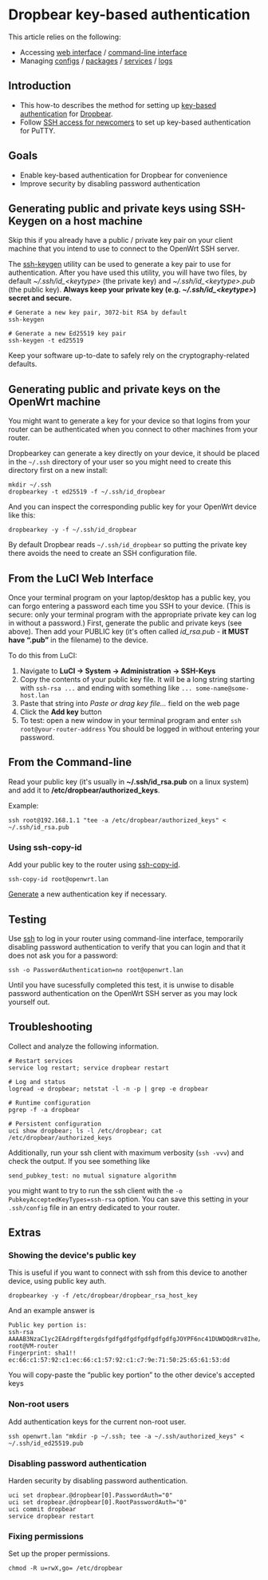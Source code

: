 # Dropbear key-based authentication

This article relies on the following:

- Accessing [web interface](/docs/guide-quick-start/walkthrough_login "docs:guide-quick-start:walkthrough_login") / [command-line interface](/docs/guide-quick-start/sshadministration "docs:guide-quick-start:sshadministration")
- Managing [configs](/docs/guide-user/base-system/uci "docs:guide-user:base-system:uci") / [packages](/docs/guide-user/additional-software/managing_packages "docs:guide-user:additional-software:managing_packages") / [services](/docs/guide-user/base-system/managing_services "docs:guide-user:base-system:managing_services") / [logs](/docs/guide-user/base-system/log.essentials "docs:guide-user:base-system:log.essentials")

## Introduction

- This how-to describes the method for setting up [key-based authentication](https://en.wikipedia.org/wiki/Key%20authentication "https://en.wikipedia.org/wiki/Key authentication") for [Dropbear](/docs/guide-user/base-system/dropbear "docs:guide-user:base-system:dropbear").
- Follow [SSH access for newcomers](/docs/guide-quick-start/sshadministration#putty "docs:guide-quick-start:sshadministration") to set up key-based authentication for PuTTY.

## Goals

- Enable key-based authentication for Dropbear for convenience
- Improve security by disabling password authentication

## Generating public and private keys using SSH-Keygen on a host machine

Skip this if you already have a public / private key pair on your client machine that you intend to use to connect to the OpenWrt SSH server.

The [ssh-keygen](http://man.cx/ssh-keygen%281%29 "http://man.cx/ssh-keygen%281%29") utility can be used to generate a key pair to use for authentication. After you have used this utility, you will have two files, by default *~/.ssh/id\_&lt;keytype&gt;* (the private key) and *~/.ssh/id\_&lt;keytype&gt;.pub* (the public key). **Always keep your private key (e.g. *~/.ssh/id\_&lt;keytype&gt;*) secret and secure.**

```
# Generate a new key pair, 3072-bit RSA by default
ssh-keygen
```

```
# Generate a new Ed25519 key pair
ssh-keygen -t ed25519
```

Keep your software up-to-date to safely rely on the cryptography-related defaults.

## Generating public and private keys on the OpenWrt machine

You might want to generate a key for your device so that logins from your router can be authenticated when you connect to other machines from your router.

Dropbearkey can generate a key directly on your device, it should be placed in the `~/.ssh` directory of your user so you might need to create this directory first on a new install:

```
mkdir ~/.ssh
dropbearkey -t ed25519 -f ~/.ssh/id_dropbear
```

And you can inspect the corresponding public key for your OpenWrt device like this:

```
dropbearkey -y -f ~/.ssh/id_dropbear
```

By default Dropbear reads `~/.ssh/id_dropbear` so putting the private key there avoids the need to create an SSH configuration file.

## From the LuCI Web Interface

Once your terminal program on your laptop/desktop has a public key, you can forgo entering a password each time you SSH to your device. (This is secure: only your terminal program with the appropriate private key can log in without a password.) First, generate the public and private keys (see above). Then add your PUBLIC key (it's often called *id\_rsa.pub* - **it MUST have “.pub”** in the filename) to the device.

To do this from LuCI:

1. Navigate to **LuCI → System → Administration → SSH-Keys**
2. Copy the contents of your public key file. It will be a long string starting with `ssh-rsa ...` and ending with something like `... some-name@some-host.lan`
3. Paste that string into *Paste or drag key file...* field on the web page
4. Click the **Add key** button
5. To test: open a new window in your terminal program and enter `ssh root@your-router-address` You should be logged in without entering your password.

## From the Command-line

Read your public key (it's usually in **~/.ssh/id\_rsa.pub** on a linux system) and add it to **/etc/dropbear/authorized\_keys**.

Example:

```
ssh root@192.168.1.1 "tee -a /etc/dropbear/authorized_keys" < ~/.ssh/id_rsa.pub
```

### Using ssh-copy-id

Add your public key to the router using [ssh-copy-id](http://man.cx/ssh-copy-id%281%29 "http://man.cx/ssh-copy-id%281%29").

```
ssh-copy-id root@openwrt.lan
```

[Generate](/docs/guide-user/security/dropbear.public-key.auth#generating_public_and_private_keys "docs:guide-user:security:dropbear.public-key.auth") a new authentication key if necessary.

## Testing

Use [ssh](http://man.cx/ssh%281%29 "http://man.cx/ssh%281%29") to log in your router using command-line interface, temporarily disabling password authentication to verify that you can login and that it does not ask you for a password:

```
ssh -o PasswordAuthentication=no root@openwrt.lan
```

Until you have sucessfully completed this test, it is unwise to disable password authentication on the OpenWrt SSH server as you may lock yourself out.

## Troubleshooting

Collect and analyze the following information.

```
# Restart services
service log restart; service dropbear restart
 
# Log and status
logread -e dropbear; netstat -l -n -p | grep -e dropbear
 
# Runtime configuration
pgrep -f -a dropbear
 
# Persistent configuration
uci show dropbear; ls -l /etc/dropbear; cat /etc/dropbear/authorized_keys
```

Additionally, run your ssh client with maximum verbosity (`ssh -vvv`) and check the output. If you see something like

```
send_pubkey_test: no mutual signature algorithm
```

you might want to try to run the ssh client with the `-o PubkeyAcceptedKeyTypes=ssh-rsa` option. You can save this setting in your `.ssh/config` file in an entry dedicated to your router.

## Extras

### Showing the device's public key

This is useful if you want to connect with ssh from this device to another device, using public key auth.

```
dropbearkey -y -f /etc/dropbear/dropbear_rsa_host_key
```

And an example answer is

```
Public key portion is:
ssh-rsa AAAAB3NzaC1yc2EAdrgdftergdsfgdfgdfgdfgdfgdfgdfgJOYPF6nc41DUWDQdRrv8Ihe/zINq5CaFOsysL3LNOg90C9uDYRIp89nq9ydUIrwvjz9r8U/7HFOkLX6YQUevUZHxEyUexhWRSBLbnoQSKLHlB5WhodghdfgdfgdfgdfgdfgdfgfdgdfgfdgdfasdaaedadfasEUxiDTj74l0dqLpCCM1r9BcQd12hvQwfHvbMAcY/7l3Wb5fdAvXI5mMIXXzWPkLhSLHP1Hw1trEmuUeL2rie+WzSjaOGMzVDjOpEaZD0dT7Ib9yDwem8UDMPFuXnNmsUvpxNHakWbw+465uxlyeAzL root@VM-router
Fingerprint: sha1!! ec:66:c1:57:92:c1:ec:66:c1:57:92:c1:c7:9e:71:50:25:65:61:53:dd
```

You will copy-paste the “public key portion” to the other device's accepted keys

### Non-root users

Add authentication keys for the current non-root user.

```
ssh openwrt.lan "mkdir -p ~/.ssh; tee -a ~/.ssh/authorized_keys" < ~/.ssh/id_ed25519.pub
```

### Disabling password authentication

Harden security by disabling password authentication.

```
uci set dropbear.@dropbear[0].PasswordAuth="0"
uci set dropbear.@dropbear[0].RootPasswordAuth="0"
uci commit dropbear
service dropbear restart
```

### Fixing permissions

Set up the proper permissions.

```
chmod -R u=rwX,go= /etc/dropbear
```
